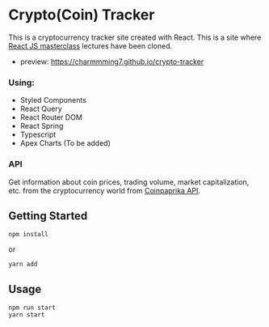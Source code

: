 # Crypto(Coin) Tracker

This is a cryptocurrency tracker site created with React.
This is a site where [React JS masterclass](https://nomadcoders.co/react-masterclass) lectures have been cloned.

- preview: https://charmmming7.github.io/crypto-tracker

### Using:

- Styled Components
- React Query
- React Router DOM
- React Spring
- Typescript
- Apex Charts (To be added)


### API
Get information about coin prices, trading volume, market capitalization, etc. from the cryptocurrency world from [Coinpaprika API](https://api.coinpaprika.com).


## Getting Started
```
npm install
```
or
```
yarn add
```

## Usage
```
npm run start
yarn start
```
